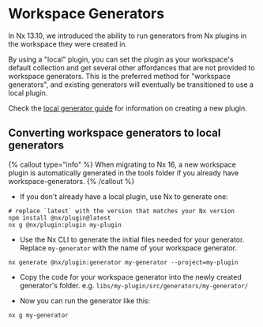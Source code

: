 # Workspace Generators

In Nx 13.10, we introduced the ability to run generators from Nx plugins in the workspace they were created in.

By using a "local" plugin, you can set the plugin as your workspace's default collection and get several other affordances that are not provided to workspace generators. This is the preferred method for "workspace generators", and existing generators will eventually be transitioned to use a local plugin.

Check the [local generator guide](/plugins/generators/local-generators) for information on creating a new plugin.

## Converting workspace generators to local generators

{% callout type="info" %}
When migrating to Nx 16, a new workspace plugin is automatically generated in the tools folder if you already have workspace-generators.
{% /callout %}

- If you don't already have a local plugin, use Nx to generate one:

```shell
# replace `latest` with the version that matches your Nx version
npm install @nx/plugin@latest
nx g @nx/plugin:plugin my-plugin
```

- Use the Nx CLI to generate the initial files needed for your generator. Replace `my-generator` with the name of your workspace generator.

```shell
nx generate @nx/plugin:generator my-generator --project=my-plugin
```

- Copy the code for your workspace generator into the newly created generator's folder. e.g. `libs/my-plugin/src/generators/my-generator/`

- Now you can run the generator like this:

```shell
nx g my-generator
```
